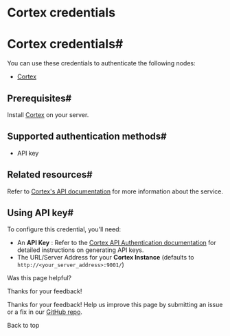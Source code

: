 # Cortex credentials

[ ](https://github.com/n8n-io/n8n-docs/edit/main/docs/integrations/builtin/credentials/cortex.md "Edit this page")

# Cortex credentials#

You can use these credentials to authenticate the following nodes:

  * [Cortex](../../app-nodes/n8n-nodes-base.cortex/)



## Prerequisites#

Install [Cortex](https://docs.strangebee.com/cortex/installation-and-configuration/) on your server.

## Supported authentication methods#

  * API key



## Related resources#

Refer to [Cortex's API documentation](https://docs.strangebee.com/cortex/api/api-guide/) for more information about the service.

## Using API key#

To configure this credential, you'll need:

  * An **API Key** : Refer to the [Cortex API Authentication documentation](https://docs.strangebee.com/cortex/api/api-guide/#authentication) for detailed instructions on generating API keys.
  * The URL/Server Address for your **Cortex Instance** (defaults to `http://<your_server_address>:9001/`)

Was this page helpful? 

Thanks for your feedback! 

Thanks for your feedback! Help us improve this page by submitting an issue or a fix in our [GitHub repo](https://github.com/n8n-io/n8n-docs). 

Back to top 
